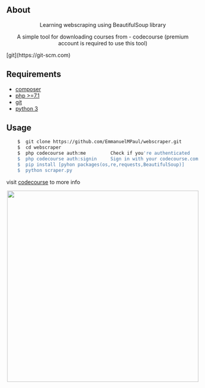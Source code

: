 ## About

<p align="center">Learning webscraping using BeautifulSoup library</p>
<p align="center">A simple tool for  
downloading courses from - codecourse (premium account is required to use this tool)
</P>
[git](https://git-scm.com)

## Requirements
- [composer](https://getcomposer.org/) 
- [php >=7.1](https://github.com/php/php-src/releases)
- [git](https://git-scm.com)
- [python 3 ](https://www.python.org/downloads)  

## Usage

```bash
    $  git clone https://github.com/EmmanuelMPaul/webscraper.git
    $  cd webscraper
    $  php codecourse auth:me         Check if you're authenticated
    $  php codecourse auth:signin     Sign in with your codecourse.com credentials
    $  pip install [pyhon packages(os,re,requests,BeautifulSoup)]
    $  python scraper.py
```
visit [codecourse](https://codecourse.com) to more info

<p align="center"><img src="https://repository-images.githubusercontent.com/205729050/144a5800-cd13-11e9-88db-695a134cd09f" width="500"></p>